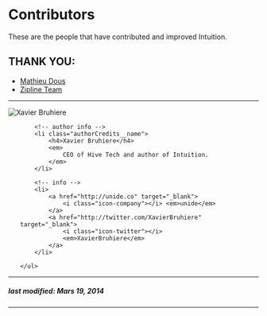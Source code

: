 # Contributors

These are the people that have contributed and improved Intuition.

## THANK YOU:

* [Mathieu Dous](https://github.com/zabka)
* [Zipline Team](https://github.com/quantopian/zipline)


-------

<div class="authorCredits">
    <span class="profile-picture">
        <img src="https://secure.gravatar.com/avatar/21f588b59e5b0a7d92be27f14405747a?d=identicon&amp;s=192" alt="Xavier Bruhiere"/>
    </span>
    <ul class="authorCredits">

        <!-- author info -->
        <li class="authorCredits__name">
            <h4>Xavier Bruhiere</h4>
            <em>
                CEO of Hive Tech and author of Intuition.
            </em>
        </li>

        <!-- info -->
        <li>
            <a href="http://unide.co" target="_blank">
                <i class="icon-company"></i> <em>unide</em>
            </a>
            <a href="http://twitter.com/XavierBruhiere" target="_blank">
                <i class="icon-twitter"></i>
                <em>XavierBruhiere</em>
            </a>
        </li>

    </ul>
</div>

-------
##### last modified: Mars 19, 2014
-------

